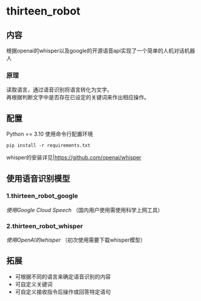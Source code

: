 # thirteen_robot
## 内容
根据openai的whisper以及google的开源语音api实现了一个简单的人机对话机器人  
### 原理
读取语言，通过语音识别将语言转化为文字。  
再根据判断文字中是否存在已设定的关键词来作出相应操作。  


## 配置
Python == 3.10
使用命令行配置环境  
```
pip install -r requirements.txt
```
whisper的安装详见|https://github.com/openai/whisper

## 使用语音识别模型 
### 1.thirteen_robot_google
*使用Google Cloud Speech*
（国内用户使用需使用科学上网工具）
### 2.thirteen_robot_whisper
*使用OpenAI的whisper*
（初次使用需要下载whisper模型）
## 拓展
* 可根据不同的语言来确定语音识别的内容
* 可自定义关键词
* 可自定义接收指令后操作或回答特定语句
